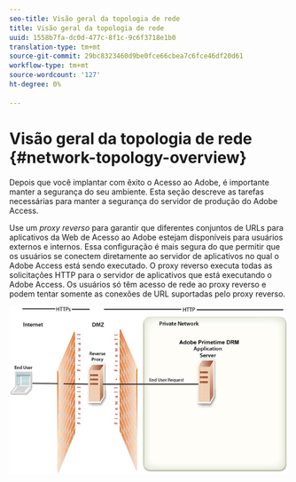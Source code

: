```yaml
---
seo-title: Visão geral da topologia de rede
title: Visão geral da topologia de rede
uuid: 1558b7fa-dc0d-477c-8f1c-9c6f3718e1b0
translation-type: tm+mt
source-git-commit: 29bc8323460d9be0fce66cbea7c6fce46df20d61
workflow-type: tm+mt
source-wordcount: '127'
ht-degree: 0%

---
```



# Visão geral da topologia de rede {#network-topology-overview}

Depois que você implantar com êxito o Acesso ao Adobe, é importante manter a segurança do seu ambiente. Esta seção descreve as tarefas necessárias para manter a segurança do servidor de produção do Adobe Access.

Use um *proxy reverso* para garantir que diferentes conjuntos de URLs para aplicativos da Web de Acesso ao Adobe estejam disponíveis para usuários externos e internos. Essa configuração é mais segura do que permitir que os usuários se conectem diretamente ao servidor de aplicativos no qual o Adobe Access está sendo executado. O proxy reverso executa todas as solicitações HTTP para o servidor de aplicativos que está executando o Adobe Access. Os usuários só têm acesso de rede ao proxy reverso e podem tentar somente as conexões de URL suportadas pelo proxy reverso.

<!--<a id="fig-frx-dcg-44"></a>-->

![](assets/AdobeAccess_4_SecureDeployment_web.png)

